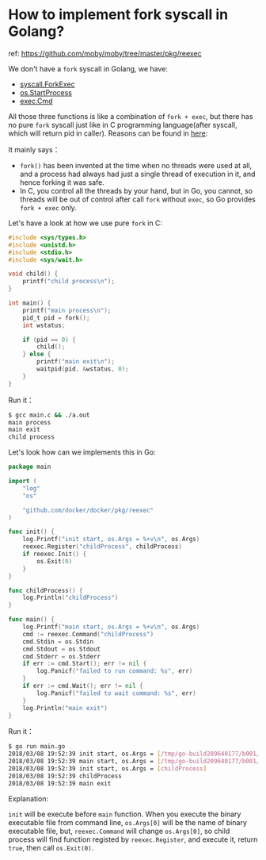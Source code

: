 # How to implement fork syscall in Golang?

ref: https://github.com/moby/moby/tree/master/pkg/reexec

We don't have a `fork` syscall in Golang, we have:

- [syscall.ForkExec](https://golang.org/pkg/syscall/#ForkExec)
- [os.StartProcess](https://golang.org/pkg/os/#StartProcess)
- [exec.Cmd](https://golang.org/pkg/os/exec/#Command)

All those three functions is like a combination of `fork + exec`, but there has no pure `fork` syscall just like in
C programming language(after syscall, which will return pid in caller). Reasons can be found in [here](https://stackoverflow.com/questions/28370646/how-do-i-fork-a-go-process/28371586#28371586):

It mainly says：

- `fork()` has been invented at the time when no threads were used at all, and a process had always had just a single thread of execution in it, and hence forking it was safe.
- In C, you control all the threads by your hand, but in Go, you cannot, so threads will be out of control after call `fork` without `exec`, so Go provides `fork + exec` only.


Let's have a look at how we use pure `fork` in C:

```c
#include <sys/types.h>
#include <unistd.h>
#include <stdio.h>
#include <sys/wait.h>

void child() {
    printf("child process\n");
}

int main() {
    printf("main process\n");
    pid_t pid = fork();
    int wstatus;

    if (pid == 0) {
        child();
    } else {
        printf("main exit\n");
        waitpid(pid, &wstatus, 0);
    }
}
```

Run it：

```bash
$ gcc main.c && ./a.out
main process
main exit
child process
```

Let's look how can we implements this in Go:

```go
package main

import (
	"log"
	"os"

	"github.com/docker/docker/pkg/reexec"
)

func init() {
	log.Printf("init start, os.Args = %+v\n", os.Args)
	reexec.Register("childProcess", childProcess)
	if reexec.Init() {
		os.Exit(0)
	}
}

func childProcess() {
	log.Println("childProcess")
}

func main() {
	log.Printf("main start, os.Args = %+v\n", os.Args)
	cmd := reexec.Command("childProcess")
	cmd.Stdin = os.Stdin
	cmd.Stdout = os.Stdout
	cmd.Stderr = os.Stderr
	if err := cmd.Start(); err != nil {
		log.Panicf("failed to run command: %s", err)
	}
	if err := cmd.Wait(); err != nil {
		log.Panicf("failed to wait command: %s", err)
	}
	log.Println("main exit")
}
```

Run it：

```bash
$ go run main.go
2018/03/08 19:52:39 init start, os.Args = [/tmp/go-build209640177/b001/exe/main]
2018/03/08 19:52:39 main start, os.Args = [/tmp/go-build209640177/b001/exe/main]
2018/03/08 19:52:39 init start, os.Args = [childProcess]
2018/03/08 19:52:39 childProcess
2018/03/08 19:52:39 main exit
```

Explanation:

`init` will be execute before `main` function. When you execute the binary executable file from command line,
`os.Args[0]` will be the name of binary executable file, but, `reexec.Command` will change `os.Args[0]`, so
child process will find function registed by `reexec.Register`, and execute it, return `true`, then call `os.Exit(0)`.
